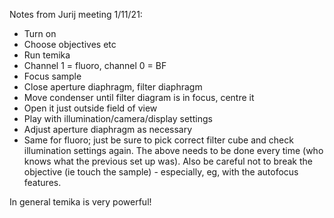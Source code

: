 Notes from Jurij meeting 1/11/21:
- Turn on
- Choose objectives etc
- Run temika
- Channel 1 = fluoro, channel 0 = BF
- Focus sample
- Close aperture diaphragm, filter diaphragm
- Move condenser until filter diagram is in focus, centre it
- Open it just outside field of view
- Play with illumination/camera/display settings
- Adjust aperture diaphragm as necessary
- Same for fluoro; just be sure to pick correct filter cube and check illumination settings again.
The above needs to be done every time (who knows what the previous set up was). Also be careful not to break the objective (ie touch the sample) - especially, eg, with the autofocus features. 

In general temika is very powerful!
